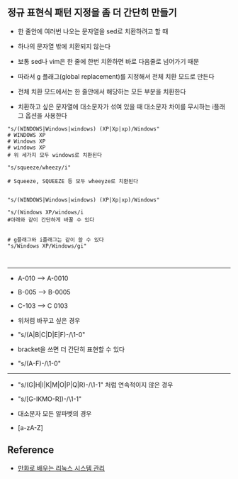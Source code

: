 
## 정규 표현식 패턴 지정을 좀 더 간단히 만들기

- 한 줄안에 여러번 나오는 문자열을 sed로 치환하려고 할 때 
- 하나의 문자열 밖에 치환되지 않는다
- 보통 sed나 vim은 한 줄에 한번 치환하면 바로 다음줄로 넘어가기 때문


- 따라서 g 플래그(global replacement)를 지정해서 전체 치환 모드로 만든다
- 전체 치환 모드에서는 한 줄안에서 해당하는 모든 부분을 치환한다 

- 치환하고 싶은 문자열에 대소문자가 섞여 있을 때 대소문자 차이를 무시하는 i플래그 옵션을 사용한다 

```
"s/(WINDOWS|Windows|windows) (XP|Xp|xp)/Windows"
# WINDOWS XP
# Windows XP
# windows XP
# 위 세가지 모두 windows로 치환된다 
```


```
"s/squeeze/wheezy/i"

# Squeeze, SQUEEZE 등 모두 wheeyze로 치환된다 

```


```

"s/(WINDOWS|Windows|windows) (XP|Xp|xp)/Windows"

"s/(Windows XP/windows/i
#아래와 같이 간단하게 바꿀 수 있다


# g플래그와 i플래그는 같이 쓸 수 있다
"s/Windows XP/Windows/gi"



```

<hr>


- A-010 --> A-0010
- B-005 --> B-0005
- C-103 --> C 0103


- 위처럼 바꾸고 싶은 경우 
- "s/(A|B|C|D|E|F)-/\1-0" 


- bracket을 쓰면 더 간단히 표현할 수 있다
- "s/(A-F)-/\1-0" 

<hr>

- "s/(G|H|I|K|M|O|P|Q|R)-/\1-1" 처럼 연속적이지 않은 경우


- "s/[G-IKMO-R])-/\1-1"


- 대소문자 모든 알파벳의 경우
- [a-zA-Z]

## Reference
- [만화로 배우는 리눅스 시스템 관리](http://www.yes24.com/Product/Goods/32402055?Acode=101)
